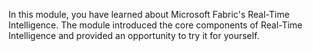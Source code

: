 In this module, you have learned about Microsoft Fabric's Real-Time Intelligence. The module introduced the core components of Real-Time Intelligence and provided an opportunity to try it for yourself.